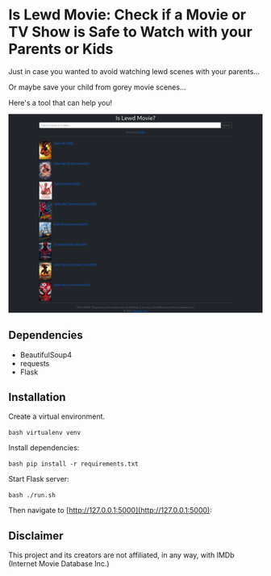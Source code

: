 # Is Lewd Movie: Check if a Movie or TV Show is Safe to Watch with your Parents or Kids

 Just in case you wanted to avoid watching lewd scenes with your parents... 

 Or maybe save your child from gorey movie scenes... 

 Here's a tool that can help you! 

![Search Page](screenshot.png)

## Dependencies

- BeautifulSoup4
- requests
- Flask

## Installation

Create a virtual environment.

`bash
virtualenv venv
`

Install dependencies:

`bash
pip install -r requirements.txt
`

Start Flask server:

`bash
./run.sh
`

Then navigate to [http://127.0.0.1:5000](http://127.0.0.1:5000):

## Disclaimer

This project and its creators are not affiliated, in any way, with IMDb (Internet Movie Database Inc.)

